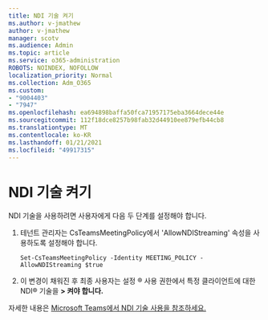 ```yaml
---
title: NDI 기술 켜기
ms.author: v-jmathew
author: v-jmathew
manager: scotv
ms.audience: Admin
ms.topic: article
ms.service: o365-administration
ROBOTS: NOINDEX, NOFOLLOW
localization_priority: Normal
ms.collection: Adm_O365
ms.custom:
- "9004403"
- "7947"
ms.openlocfilehash: ea694898baffa50fca71957175eba3664dece44e
ms.sourcegitcommit: 112f18dce8257b98fab32d44910ee879efb44cb8
ms.translationtype: MT
ms.contentlocale: ko-KR
ms.lasthandoff: 01/21/2021
ms.locfileid: "49917315"
---
```

# <a name="turn-on-ndi-technology"></a>NDI 기술 켜기

NDI 기술을 사용하려면 사용자에게 다음 두 단계를 설정해야 합니다.

1. 테넌트 관리자는 CsTeamsMeetingPolicy에서 'AllowNDIStreaming' 속성을 사용하도록 설정해야 합니다.

    `Set-CsTeamsMeetingPolicy -Identity MEETING_POLICY -AllowNDIStreaming $true`

2. 이 변경이 채워진 후 최종 사용자는 설정 ® 사용 권한에서 특정 클라이언트에 대한 NDI® 기술을 **> 켜야 합니다.**

자세한 내용은 [Microsoft Teams에서 NDI 기술 사용을 참조하세요.](https://docs.microsoft.com/microsoftteams/use-ndi-in-meetings)
